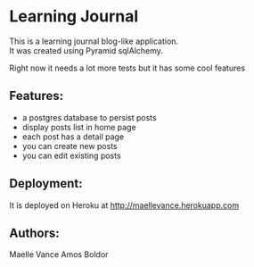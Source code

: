 # Learning Journal


This is a learning journal blog-like application.  
It was created using Pyramid sqlAlchemy.  

Right now it needs a lot more tests but it has some cool features


## Features:
- a postgres database to persist posts
- display posts list in home page
- each post has a detail page
- you can create new posts
- you can edit existing posts


## Deployment:
It is deployed on Heroku at http://maellevance.herokuapp.com

## Authors:
Maelle Vance
Amos Boldor

